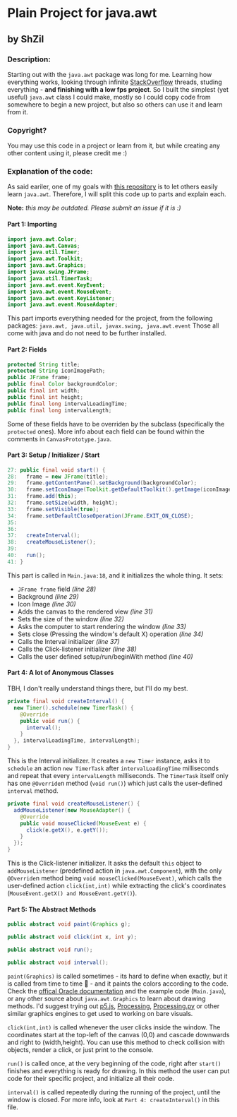 # Plain Project for java.awt
## by ShZil

### Description:
Starting out with the `java.awt` package was long for me. Learning how everything works, looking through infinite [StackOverflow](stackoverflow.com) threads, studing everything - **and finishing with a low fps project**.
So I built the simplest (yet useful) `java.awt` class I could make, mostly so I could copy code from somewhere to begin a new project, but also so others can use it and learn from it.

### Copyright?
You may use this code in a project or learn from it, but while creating any other content using it, please credit me :)

### Explanation of the code:
As said eariler, one of my goals with [this repository](#) is to let others easily learn `java.awt`.
Therefore, I will split this code up to parts and explain each.

**Note:** _this may be outdated. Please submit an issue if it is :)_

#### Part 1: Importing
```java
import java.awt.Color;
import java.awt.Canvas;
import java.util.Timer;
import java.awt.Toolkit;
import java.awt.Graphics;
import javax.swing.JFrame;
import java.util.TimerTask;
import java.awt.event.KeyEvent;
import java.awt.event.MouseEvent;
import java.awt.event.KeyListener;
import java.awt.event.MouseAdapter;
```
This part imports everything needed for the project, from the following packages:
`java.awt, java.util, javax.swing, java.awt.event`
Those all come with java and do not need to be further installed.

#### Part 2: Fields
``` java
protected String title;
protected String iconImagePath;
public JFrame frame;
public final Color backgroundColor;
public final int width;
public final int height;
public final long intervalLoadingTime;
public final long intervalLength;
```
Some of these fields have to be overriden by the subclass (specifically the `protected` ones).
More info about each field can be found within the comments in `CanvasPrototype.java`.

#### Part 3: Setup / Initializer / Start
```java
27: public final void start() {
28:   frame = new JFrame(title);
29:   frame.getContentPane().setBackground(backgroundColor);
30:   frame.setIconImage(Toolkit.getDefaultToolkit().getImage(iconImagePath));
31:   frame.add(this);
32:   frame.setSize(width, height);
33:   frame.setVisible(true);
34:   frame.setDefaultCloseOperation(JFrame.EXIT_ON_CLOSE);
35:
36:
37:   createInterval();
38:   createMouseListener();
39:
40:   run();
41: }
```
This part is called in `Main.java:18`, and it initializes the whole thing.
It sets:
- `JFrame frame` field _(line 28)_
- Background _(line 29)_
- Icon Image _(line 30)_
- Adds the canvas to the rendered view _(line 31)_
- Sets the size of the window _(line 32)_
- Asks the computer to start rendering the window _(line 33)_
- Sets close (Pressing the window's default X) operation _(line 34)_
- Calls the Interval initializer _(line 37)_
- Calls the Click-listener initializer _(line 38)_
- Calls the user defined setup/run/beginWith method _(line 40)_

#### Part 4: A lot of Anonymous Classes
TBH, I don't really understand things there, but I'll do my best.
```java
private final void createInterval() {
  new Timer().schedule(new TimerTask() {
    @Override
    public void run() {
      interval();
    }
  }, intervalLoadingTime, intervalLength);
}
```
This is the Interval initializer.
It creates a `new Timer` instance, asks it to `schedule` an action `new TimerTask` after `intervalLoadingTime` milliseconds and repeat that every `intervalLength` milliseconds.
The `TimerTask` itself only has one `@Override`n method (`void run()`) which just calls the user-defined `interval` method.
```java
private final void createMouseListener() {
  addMouseListener(new MouseAdapter() {
    @Override
    public void mouseClicked(MouseEvent e) {
      click(e.getX(), e.getY());
    }
  });
}
```
This is the Click-listener initializer.
It asks the default `this` object to `addMouseListener` (predefined action in `java.awt.Component`), with the only `@Override`n method being `void mouseClicked(MouseEvent)`, which calls the user-defined action `click(int,int)` while extracting the click's coordinates (`MouseEvent.getX() and MouseEvent.getY()`).

#### Part 5: The Abstract Methods
```java
public abstract void paint(Graphics g);

public abstract void click(int x, int y);

public abstract void run();

public abstract void interval();
```

`paint(Graphics)` is called sometimes - its hard to define when exactly, but it is called from time to time 🤣 - and it paints the colors according to the code. Check the [offical Oracle documentation](https://docs.oracle.com/javase/7/docs/api/java/awt/Graphics.html) and the example code (`Main.java`), or any other source about `java.awt.Graphics` to learn about drawing methods. I'd suggest trying out [p5.js](https://p5js.org), [Processing](https://processing.org), [Processing.py](https://py.processing.org) or other similar graphics engines to get used to working on bare visuals.

`click(int,int)` is called whenever the user clicks inside the window. The coordinates start at the top-left of the canvas (0,0) and cascade downwards and right to (width,height). You can use this method to check collision with objects, render a click, or just print to the console.

`run()` is called once, at the very beginning of the code, right after `start()` finishes and everything is ready for drawing. In this method the user can put code for their specific project, and initialize all their code.

`interval()` is called repeatedly during the running of the project, until the window is closed. For more info, look at `Part 4: createInterval()` in this file.
